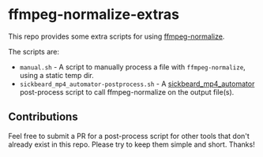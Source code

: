 # ffmpeg-normalize-extras

This repo provides some extra scripts for using [ffmpeg-normalize](https://github.com/slhck/ffmpeg-normalize/).

The scripts are:
- `manual.sh` - A script to manually process a file with `ffmpeg-normalize`, using a static temp dir.
- `sickbeard_mp4_automator-postprocess.sh` - A [sickbeard_mp4_automator](https://github.com/mdhiggins/sickbeard_mp4_automator) post-process script to call ffmpeg-normalize on the output file(s).

## Contributions

Feel free to submit a PR for a post-process script for other tools that don't already exist in this repo. Please try to keep them simple and short. Thanks!
